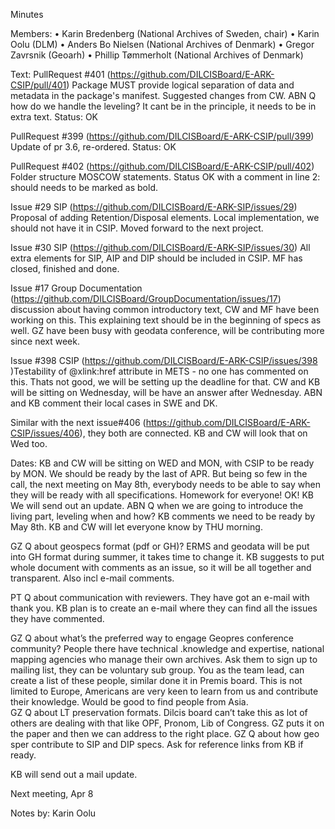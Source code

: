 Minutes

Members: 
•	Karin Bredenberg (National Archives of Sweden, chair)
•	Karin Oolu (DLM)
•	Anders Bo Nielsen (National Archives of Denmark)
•	Gregor Zavrsnik (Geoarh)
•	Phillip Tømmerholt (National Archives of Denmark)

Text:
PullRequest #401 (https://github.com/DILCISBoard/E-ARK-CSIP/pull/401) Package MUST provide logical separation of data and metadata in the package's manifest. Suggested changes from CW. ABN Q how do we handle the leveling? It cant be in the principle, it needs to be in extra text. Status: OK
 
PullRequest #399 (https://github.com/DILCISBoard/E-ARK-CSIP/pull/399) Update of pr 3.6, re-ordered. Status: OK

PullRequest #402 (https://github.com/DILCISBoard/E-ARK-CSIP/pull/402) Folder structure MOSCOW statements. Status OK with a comment in line 2: should needs to be marked as bold. 

Issue #29 SIP (https://github.com/DILCISBoard/E-ARK-SIP/issues/29) Proposal of adding Retention/Disposal elements. Local implementation, we should not have it in CSIP. Moved forward to the next project. 

Issue #30 SIP (https://github.com/DILCISBoard/E-ARK-SIP/issues/30) All extra elements for SIP, AIP and DIP should be included in CSIP. MF has closed, finished and done. 

Issue #17 Group Documentation (https://github.com/DILCISBoard/GroupDocumentation/issues/17) discussion about having common introductory text, CW and MF have been working on this. This explaining text should be in the beginning of specs as well. GZ have been busy with geodata conference, will be contributing more since next week. 

Issue #398 CSIP (https://github.com/DILCISBoard/E-ARK-CSIP/issues/398 )Testability of @xlink:href attribute in METS -  no one has commented on this. Thats not good, we will be setting up the deadline for that. CW and KB will be sitting on Wednesday, will be have an answer after Wednesday. ABN and KB comment their local cases in SWE and DK. 

Similar with the next issue#406 (https://github.com/DILCISBoard/E-ARK-CSIP/issues/406), they both are connected. KB and CW will look that on Wed too. 

Dates: KB and CW will be sitting on WED and MON, with CSIP to be ready by MON. We should be ready by the last of APR. 
But being so few in the call, the next meeting on May 8th, everybody needs to be able to say when they will be ready with all specifications. Homework for everyone! OK! KB We will send out an update.
ABN Q when we are going to introduce the living part, leveling when and how? 
KB comments we need to be ready by May 8th. KB and CW will let everyone know by THU morning.

GZ Q about geospecs format (pdf or GH)? ERMS and geodata will be put into GH format during summer, it takes time to change it. KB suggests to put whole document with comments as an issue, so it will be all together and transparent. Also incl e-mail comments. 

PT Q about communication with reviewers. They have got an e-mail with thank you. KB plan is to create an e-mail where they can find all the issues they have commented. 

GZ Q about what’s the preferred way to engage Geopres conference community? People there have technical .knowledge and expertise, national mapping agencies who manage their own archives. 
Ask them to sign up to mailing list, they can be voluntary sub group. You as the team lead, can create a list of these people, similar done it in Premis board. This is not limited to Europe, Americans are very keen to learn from us and contribute their knowledge. Would be good to find people from Asia.  
GZ Q about LT preservation formats. Dilcis board can’t take this as lot of others are dealing with that like OPF, Pronom, Lib of Congress. GZ puts it on the paper and then we can address to the right place. 
GZ Q about how geo sper contribute to SIP and DIP specs. Ask for reference links from KB if ready. 

KB will send out a mail update. 

Next meeting, Apr 8 

Notes by: Karin Oolu
